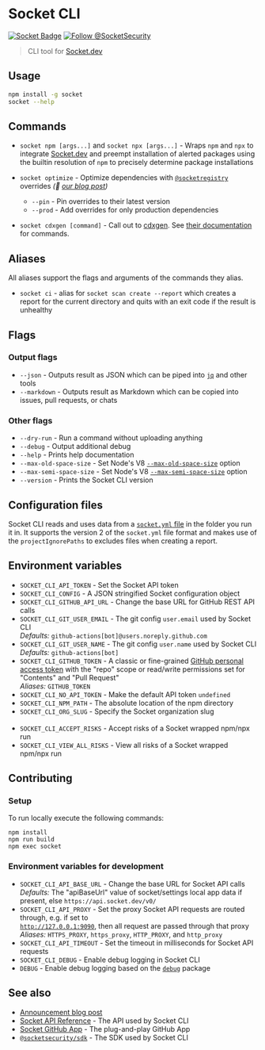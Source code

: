 # Socket CLI

[![Socket Badge](https://socket.dev/api/badge/npm/package/socket)](https://socket.dev/npm/package/socket)
[![Follow @SocketSecurity](https://img.shields.io/twitter/follow/SocketSecurity?style=social)](https://twitter.com/SocketSecurity)

> CLI tool for [Socket.dev]

## Usage

```bash
npm install -g socket
socket --help
```

## Commands

- `socket npm [args...]` and `socket npx [args...]` - Wraps `npm` and `npx` to
  integrate [Socket.dev] and preempt installation of alerted packages using the
  builtin resolution of `npm` to precisely determine package installations

- `socket optimize` - Optimize dependencies with
  [`@socketregistry`](https://github.com/SocketDev/socket-registry) overrides
  _(👀 [our blog post](https://socket.dev/blog/introducing-socket-optimize))_

  - `--pin` - Pin overrides to their latest version
  - `--prod` - Add overrides for only production dependencies

- `socket cdxgen [command]` - Call out to
  [cdxgen](https://cyclonedx.github.io/cdxgen/#/?id=getting-started). See
  [their documentation](https://cyclonedx.github.io/cdxgen/#/CLI?id=getting-help)
  for commands.

## Aliases

All aliases support the flags and arguments of the commands they alias.

- `socket ci` - alias for `socket scan create --report` which creates a report for the current directory and quits with an exit code if the result is unhealthy

## Flags

### Output flags

- `--json` - Outputs result as JSON which can be piped into [`jq`](https://stedolan.github.io/jq/) and other tools
- `--markdown` - Outputs result as Markdown which can be copied into issues, pull requests, or chats

### Other flags

- `--dry-run` - Run a command without uploading anything
- `--debug` - Output additional debug
- `--help` - Prints help documentation
- `--max-old-space-size` - Set Node's V8 [`--max-old-space-size`](https://nodejs.org/api/cli.html#--max-old-space-sizesize-in-mib) option
- `--max-semi-space-size` - Set Node's V8 [`--max-semi-space-size`](https://nodejs.org/api/cli.html#--max-semi-space-sizesize-in-mib) option
- `--version` - Prints the Socket CLI version

## Configuration files

Socket CLI reads and uses data from a
[`socket.yml` file](https://docs.socket.dev/docs/socket-yml) in the folder you
run it in. It supports the version 2 of the `socket.yml` file format and makes
use of the `projectIgnorePaths` to excludes files when creating a report.

## Environment variables

- `SOCKET_CLI_API_TOKEN` - Set the Socket API token
- `SOCKET_CLI_CONFIG` - A JSON stringified Socket configuration object
- `SOCKET_CLI_GITHUB_API_URL` - Change the base URL for GitHub REST API calls
- `SOCKET_CLI_GIT_USER_EMAIL` - The git config `user.email` used by Socket CLI<br>
  *Defaults:* `github-actions[bot]@users.noreply.github.com`<br>
- `SOCKET_CLI_GIT_USER_NAME` - The git config `user.name` used by Socket CLI<br>
  *Defaults:* `github-actions[bot]`<br>
- `SOCKET_CLI_GITHUB_TOKEN` - A classic or fine-grained [GitHub personal access token](https://docs.github.com/en/authentication/keeping-your-account-and-data-secure/managing-your-personal-access-tokens) with the "repo" scope or read/write permissions set for "Contents" and "Pull Request"<br>
  *Aliases:* `GITHUB_TOKEN`<br>
- `SOCKET_CLI_NO_API_TOKEN` - Make the default API token `undefined`
- `SOCKET_CLI_NPM_PATH` - The absolute location of the npm directory
- `SOCKET_CLI_ORG_SLUG` - Specify the Socket organization slug<br><br>
- `SOCKET_CLI_ACCEPT_RISKS` - Accept risks of a Socket wrapped npm/npx run
- `SOCKET_CLI_VIEW_ALL_RISKS` - View all risks of a Socket wrapped npm/npx run

## Contributing

### Setup

To run locally execute the following commands:

```
npm install
npm run build
npm exec socket
```

### Environment variables for development

- `SOCKET_CLI_API_BASE_URL` - Change the base URL for Socket API calls<br>
  *Defaults:* The "apiBaseUrl" value of socket/settings local app data if present, else `https://api.socket.dev/v0/`<br>
- `SOCKET_CLI_API_PROXY` - Set the proxy Socket API requests are routed through, e.g. if set to<br>
  [`http://127.0.0.1:9090`](https://docs.proxyman.io/troubleshooting/couldnt-see-any-requests-from-3rd-party-network-libraries), then all request are passed through that proxy<br>
  *Aliases:* `HTTPS_PROXY`, `https_proxy`, `HTTP_PROXY`, and `http_proxy`<br>
- `SOCKET_CLI_API_TIMEOUT` - Set the timeout in milliseconds for Socket API requests
- `SOCKET_CLI_DEBUG` - Enable debug logging in Socket CLI
- `DEBUG` - Enable debug logging based on the [`debug`](https://socket.dev/npm/package/debug) package

## See also

- [Announcement blog post](https://socket.dev/blog/announcing-socket-cli-preview)
- [Socket API Reference](https://docs.socket.dev/reference) - The API used by Socket CLI
- [Socket GitHub App](https://github.com/apps/socket-security) - The plug-and-play GitHub App
- [`@socketsecurity/sdk`](https://github.com/SocketDev/socket-sdk-js) - The SDK used by Socket CLI

[Socket.dev]: https://socket.dev/
